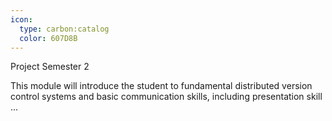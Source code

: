 ```yaml
---
icon:
  type: carbon:catalog
  color: 607D8B
---
```

Project Semester 2

This module will introduce the student to fundamental distributed version control systems and basic communication skills, including presentation skill ... 
